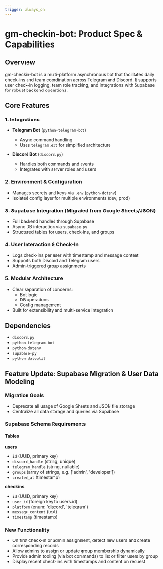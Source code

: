 ```yaml
---
trigger: always_on
---
```


# gm-checkin-bot: Product Spec & Capabilities

## Overview  
gm-checkin-bot is a multi-platform asynchronous bot that facilitates daily check-ins and team coordination across Telegram and Discord. It supports user check-in logging, team role tracking, and integrations with Supabase for robust backend operations.

## Core Features

### 1. Integrations  
- **Telegram Bot** (`python-telegram-bot`)  
  - Async command handling  
  - Uses `telegram.ext` for simplified architecture  

- **Discord Bot** (`discord.py`)  
  - Handles both commands and events  
  - Integrates with server roles and users  

### 2. Environment & Configuration  
- Manages secrets and keys via `.env` (`python-dotenv`)  
- Isolated config layer for multiple environments (dev, prod)

### 3. Supabase Integration (Migrated from Google Sheets/JSON)  
- Full backend handled through Supabase  
- Async DB interaction via `supabase-py`  
- Structured tables for users, check-ins, and groups  

### 4. User Interaction & Check-In  
- Logs check-ins per user with timestamp and message content  
- Supports both Discord and Telegram users  
- Admin-triggered group assignments

### 5. Modular Architecture  
- Clear separation of concerns:  
  - Bot logic  
  - DB operations  
  - Config management  
- Built for extensibility and multi-service integration

## Dependencies  
- `discord.py`  
- `python-telegram-bot`  
- `python-dotenv`  
- `supabase-py`  
- `python-dateutil`  

## Feature Update: Supabase Migration & User Data Modeling

### Migration Goals  
- Deprecate all usage of Google Sheets and JSON file storage  
- Centralize all data storage and queries via Supabase  

### Supabase Schema Requirements  

#### Tables

**users**  
- `id` (UUID, primary key)  
- `discord_handle` (string, unique)  
- `telegram_handle` (string, nullable)  
- `groups` (array of strings, e.g. ['admin', 'developer'])  
- `created_at` (timestamp)

**checkins**  
- `id` (UUID, primary key)  
- `user_id` (foreign key to users.id)  
- `platform` (enum: 'discord', 'telegram')  
- `message_content` (text)  
- `timestamp` (timestamp)

### New Functionality  
- On first check-in or admin assignment, detect new users and create corresponding records  
- Allow admins to assign or update group membership dynamically  
- Provide admin tooling (via bot commands) to list or filter users by group  
- Display recent check-ins with timestamps and content on request  
